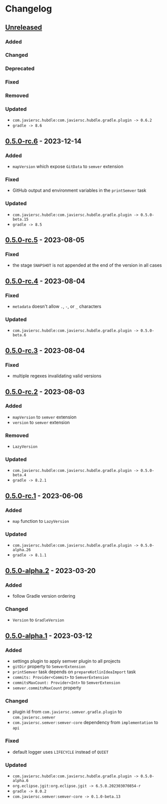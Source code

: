 # Changelog

## [Unreleased]

### Added

### Changed

### Deprecated

### Fixed

### Removed

### Updated

- `com.javiersc.hubdle:com.javiersc.hubdle.gradle.plugin -> 0.6.2`
- `gradle -> 8.6`

## [0.5.0-rc.6] - 2023-12-14

### Added

- `mapVersion` which expose `GitData` to `semver` extension

### Fixed

- GitHub output and environment variables in the `printSemver` task

### Updated

- `com.javiersc.hubdle:com.javiersc.hubdle.gradle.plugin -> 0.5.0-beta.15`
- `gradle -> 8.5`

## [0.5.0-rc.5] - 2023-08-05

### Fixed

- the stage `SNAPSHOT` is not appended at the end of the version in all cases

## [0.5.0-rc.4] - 2023-08-04

### Fixed

- `metadata` doesn't allow `.`, `-`, or `_` characters

### Updated

- `com.javiersc.hubdle:com.javiersc.hubdle.gradle.plugin -> 0.5.0-beta.6`

## [0.5.0-rc.3] - 2023-08-04

### Fixed

- multiple regexes invalidating valid versions

## [0.5.0-rc.2] - 2023-08-03

### Added

- `mapVersion` to `semver` extension
- `version` to `semver` extension

### Removed

- `LazyVersion`

### Updated

- `com.javiersc.hubdle:com.javiersc.hubdle.gradle.plugin -> 0.5.0-beta.4`
- `gradle -> 8.2.1`

## [0.5.0-rc.1] - 2023-06-06

### Added

- `map` function to `LazyVersion`

### Updated

- `com.javiersc.hubdle:com.javiersc.hubdle.gradle.plugin -> 0.5.0-alpha.26`
- `gradle -> 8.1.1`

## [0.5.0-alpha.2] - 2023-03-20

### Added

- follow Gradle version ordering

### Changed

- `Version` to `GradleVersion`

## [0.5.0-alpha.1] - 2023-03-12

### Added

- settings plugin to apply semver plugin to all projects
- `gitDir` property to `SemverExtension`
- `printSemver` task depends on `prepareKotlinIdeaImport` task
- `commits: Provider<Commit>` to `SemverExtension`
- `commitsMaxCount: Provider<Int>` to `SemverExtension`
- `semver.commitsMaxCount` property

### Changed

- plugin id from `com.javiersc.semver.gradle.plugin` to `com.javiersc.semver`
- `com.javiersc.semver:semver-core` dependency from `implementation` to `api`

### Fixed

- default logger uses `LIFECYCLE` instead of `QUIET`

### Updated

- `com.javiersc.hubdle:com.javiersc.hubdle.gradle.plugin -> 0.5.0-alpha.6`
- `org.eclipse.jgit:org.eclipse.jgit -> 6.5.0.202303070854-r`
- `gradle -> 8.0.2`
- `com.javiersc.semver:semver-core -> 0.1.0-beta.13`

[Unreleased]: https://github.com/JavierSegoviaCordoba/semver-gradle-plugin/compare/0.5.0-rc.6...HEAD

[0.5.0-rc.6]: https://github.com/JavierSegoviaCordoba/semver-gradle-plugin/compare/0.5.0-rc.5...0.5.0-rc.6

[0.5.0-rc.5]: https://github.com/JavierSegoviaCordoba/semver-gradle-plugin/compare/0.5.0-rc.4...0.5.0-rc.5

[0.5.0-rc.4]: https://github.com/JavierSegoviaCordoba/semver-gradle-plugin/compare/0.5.0-rc.3...0.5.0-rc.4

[0.5.0-rc.3]: https://github.com/JavierSegoviaCordoba/semver-gradle-plugin/compare/0.5.0-rc.2...0.5.0-rc.3

[0.5.0-rc.2]: https://github.com/JavierSegoviaCordoba/semver-gradle-plugin/compare/0.5.0-rc.1...0.5.0-rc.2

[0.5.0-rc.1]: https://github.com/JavierSegoviaCordoba/semver-gradle-plugin/compare/0.5.0-alpha.2...0.5.0-rc.1

[0.5.0-alpha.2]: https://github.com/JavierSegoviaCordoba/semver-gradle-plugin/compare/0.5.0-alpha.1...0.5.0-alpha.2

[0.5.0-alpha.1]: https://github.com/JavierSegoviaCordoba/semver-gradle-plugin/commits/0.5.0-alpha.1
